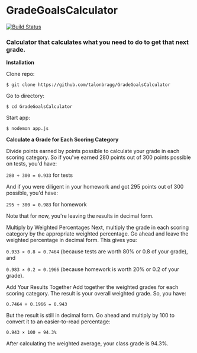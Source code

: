# GradeGoalsCalculator
[![Build Status](https://travis-ci.org/talonbragg/GradeGoalsCalculator.svg?branch=master)](https://travis-ci.org/talonbragg/GradeGoalsCalculator)

### Calculator that calculates what you need to do to get that next grade.

**Installation**

Clone repo:

`$ git clone https://github.com/talonbragg/GradeGoalsCalculator`

Go to directory:

`$ cd GradeGoalsCalculator`

Start app:

`$ nodemon app.js`

**Calculate a Grade for Each Scoring Category**

Divide points earned by points possible to calculate your grade in each scoring category. So if you've earned 280 points out of 300 points possible on tests, you'd have:

`280 ÷ 300 = 0.933` for tests

And if you were diligent in your homework and got 295 points out of 300 possible, you'd have:

`295 ÷ 300 = 0.983` for homework

Note that for now, you're leaving the results in decimal form.

Multiply by Weighted Percentages
Next, multiply the grade in each scoring category by the appropriate weighted percentage. Go ahead and leave the weighted percentage in decimal form. This gives you:

`0.933 × 0.8 = 0.7464` (because tests are worth 80% or 0.8 of your grade), and

`0.983 × 0.2 = 0.1966` (because homework is worth 20% or 0.2 of your grade).

Add Your Results Together
Add together the weighted grades for each scoring category. The result is your overall weighted grade. So, you have:

`0.7464 + 0.1966 = 0.943`

But the result is still in decimal form. Go ahead and multiply by 100 to convert it to an easier-to-read percentage:

`0.943 × 100 = 94.3%`

After calculating the weighted average, your class grade is 94.3%.